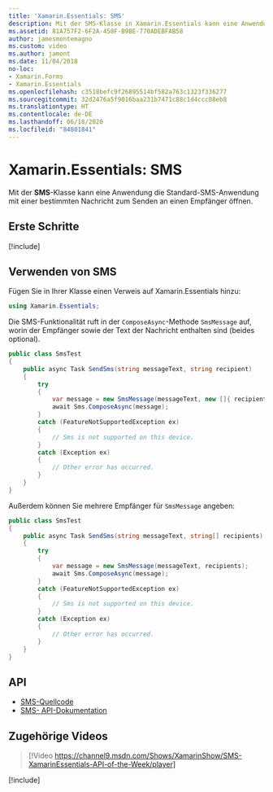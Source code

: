 ```yaml
---
title: 'Xamarin.Essentials: SMS'
description: Mit der SMS-Klasse in Xamarin.Essentials kann eine Anwendung die Standard-SMS-Anwendung mit einer bestimmten Nachricht zum Senden an einen Empfänger öffnen.
ms.assetid: 81A757F2-6F2A-458F-B9BE-770ADEBFAB58
author: jamesmontemagno
ms.custom: video
ms.author: jamont
ms.date: 11/04/2018
no-loc:
- Xamarin.Forms
- Xamarin.Essentials
ms.openlocfilehash: c3518befc9f26895514bf582a763c1323f336277
ms.sourcegitcommit: 32d2476a5f9016baa231b7471c88c1d4ccc08eb8
ms.translationtype: HT
ms.contentlocale: de-DE
ms.lasthandoff: 06/18/2020
ms.locfileid: "84801841"
---
```

# <a name="xamarinessentials-sms"></a>Xamarin.Essentials: SMS

Mit der **SMS**-Klasse kann eine Anwendung die Standard-SMS-Anwendung mit einer bestimmten Nachricht zum Senden an einen Empfänger öffnen.

## <a name="get-started"></a>Erste Schritte

[!include[](~/essentials/includes/get-started.md)]

## <a name="using-sms"></a>Verwenden von SMS

Fügen Sie in Ihrer Klasse einen Verweis auf Xamarin.Essentials hinzu:

```csharp
using Xamarin.Essentials;
```

Die SMS-Funktionalität ruft in der `ComposeAsync`-Methode `SmsMessage` auf, worin der Empfänger sowie der Text der Nachricht enthalten sind (beides optional).

```csharp
public class SmsTest
{
    public async Task SendSms(string messageText, string recipient)
    {
        try
        {
            var message = new SmsMessage(messageText, new []{ recipient });
            await Sms.ComposeAsync(message);
        }
        catch (FeatureNotSupportedException ex)
        {
            // Sms is not supported on this device.
        }
        catch (Exception ex)
        {
            // Other error has occurred.
        }
    }
}
```

Außerdem können Sie mehrere Empfänger für `SmsMessage` angeben:

```csharp
public class SmsTest
{
    public async Task SendSms(string messageText, string[] recipients)
    {
        try
        {
            var message = new SmsMessage(messageText, recipients);
            await Sms.ComposeAsync(message);
        }
        catch (FeatureNotSupportedException ex)
        {
            // Sms is not supported on this device.
        }
        catch (Exception ex)
        {
            // Other error has occurred.
        }
    }
}
```

## <a name="api"></a>API

- [SMS-Quellcode](https://github.com/xamarin/Essentials/tree/main/Xamarin.Essentials/Sms)
- [SMS- API-Dokumentation](xref:Xamarin.Essentials.Sms)

## <a name="related-video"></a>Zugehörige Videos

> [!Video https://channel9.msdn.com/Shows/XamarinShow/SMS-XamarinEssentials-API-of-the-Week/player]

[!include[](~/essentials/includes/xamarin-show-essentials.md)]

